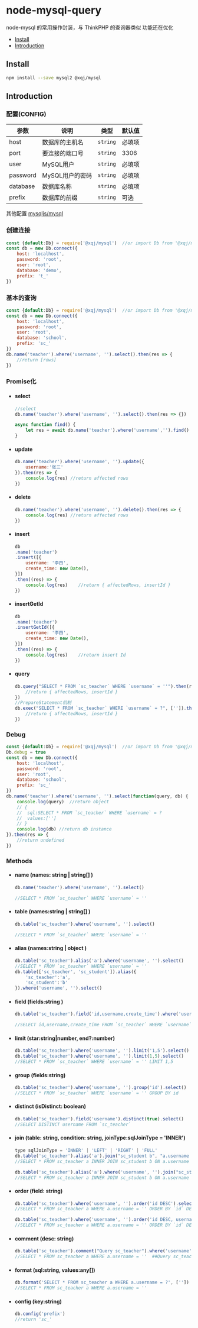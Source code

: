 # node-mysql-query

node-mysql 的常用操作封装，与 ThinkPHP 的查询器类似
功能还在优化


- [Install](!install)
- [Introduction](#introduction)



## Install

```sh
npm install --save mysql2 @xqj/mysql
```


## Introduction

### 配置(CONFIG)
参数 | 说明 | 类型 | 默认值
-|--|--|--
host | 数据库的主机名 | `string`| 必填项
port| 要连接的端口号 | `string` | 3306
user| MySQL用户 | `string` | 必填项
password| MySQL用户的密码 | `string` | 必填项
database| 数据库名称 | `string` | 必填项
prefix| 数据库的前缀 | `string` | 可选

其他配置 [mysqljs/mysql](https://github.com/mysqljs/mysql#connection-options)

### 创建连接
```js
const {default:Db} = require('@xqj/mysql')	//or import Db from '@xqj/mysql'
const db = new Db.connect({
	host: 'localhost',
	password: 'root',
	user: 'root',
	database: 'demo',
	prefix: 't_'
})
```

### 基本的查询
```js
const {default:Db} = require('@xqj/mysql')	//or import Db from '@xqj/mysql'
const db = new Db.connect({
	host: 'localhost',
	password: 'root',
	user: 'root',
	database: 'school',
	prefix: 'sc_'
})
db.name('teacher').where('username', '').select().then(res => {
	//return [rows]
})
```

### Promise化
- #### select
	```js
	//select
	db.name('teacher').where('username', '').select().then(res => {})

	async function find() {
		let res = await db.name('teacher').where('username','').find()
	}
	```
- #### update
	```js
	db.name('teacher').where('username', '').update({
		username:'张三'
	}).then(res => {
		console.log(res) //return affected rows
	})
	```

- #### delete
	```js
	db.name('teacher').where('username', '').delete().then(res => {
		console.log(res) //return affected rows
	})
	```
- #### insert
	```js
	db
	.name('teacher')
	.insert([{
		username: '李四',
		create_time: new Date(),
	}])
	.then((res) => {
		console.log(res)	//return { affectedRows, insertId }
	})
	```
- #### insertGetId
	```js
	db
	.name('teacher')
	.insertGetId([{
		username: '李四',
		create_time: new Date(),
	}])
	.then((res) => {
		console.log(res)	//return insert Id
	})
	```
- #### query
	```js
	db.query("SELECT * FROM `sc_teacher` WHERE `username` = ''").then(res => {
		//return { affectedRows, insertId }
	})
	//PrepareStatement机制
	db.exec("SELECT * FROM `sc_teacher` WHERE `username` = ?", ['']).then(res => {
		//return { affectedRows, insertId }
	})
	```
### Debug
```js
const {default:Db} = require('@xqj/mysql')	//or import Db from '@xqj/mysql'
Db.debug = true
const db = new Db.connect({
	host: 'localhost',
	password: 'root',
	user: 'root',
	database: 'school',
	prefix: 'sc_'
})
db.name('teacher').where('username', '').select(function(query, db) {
	console.log(query)	//return object
	// {
	// 	sql:SELECT * FROM `sc_teacher` WHERE `username` = ?
	// 	values:['']
	// }
	console.log(db)	//return db instance
}).then(res => {
	//return undefined
})
```

### Methods

 - #### name (names: string | string[] )
 	```js
	db.name('teacher').where('username', '').select()

	//SELECT * FROM `sc_teacher` WHERE `username` = ''
 	```
- #### table (names:string | string[] )
	```js
	db.table('sc_teacher').where('username', '').select()

	//SELECT * FROM `sc_teacher` WHERE `username` = ''
	```
	
- #### alias (names:string | object )
	```js
	db.table('sc_teacher').alias('a').where('username', '').select()
	//SELECT * FROM `sc_teacher` WHERE `username` = ''
	db.table(['sc_teacher', 'sc_student']).alias({
		'sc_teacher':'a',
		'sc_student':'b'
	}).where('username', '').select()
	```
- #### field (fields:string )
	```js
	db.table('sc_teacher').field('id,username,create_time').where('username', '').select()

	//SELECT id,username,create_time FROM `sc_teacher` WHERE `username` = ''
	```              
- #### limit (star:string|number,  end?:number)
	```js
	db.table('sc_teacher').where('username', '').limit('1,5').select()
	db.table('sc_teacher').where('username', '').limit(1,5).select()
	//SELECT * FROM `sc_teacher` WHERE `username` = '' LIMIT 1,5
	``` 
- #### group (fields:string)
	```js
	db.table('sc_teacher').where('username', '').group('id').select()
	//SELECT * FROM `sc_teacher` WHERE `username` = '' GROUP BY id
	``` 
- #### distinct (isDistinct: boolean)
	```js
	db.table('sc_teacher').field('username').distinct(true).select()
	//SELECT DISTINCT username FROM `sc_teacher`
	``` 
- #### join (table: string, condition: string, joinType:sqlJoinType = 'INNER')
	```js
	type sqlJoinType = 'INNER' | 'LEFT' | 'RIGHT' | 'FULL'
	db.table('sc_teacher').alias('a').join("sc_student b", "a.username = b.teacher_name").select()
	//SELECT * FROM sc_teacher a INNER JOIN sc_student b ON a.username = b.teacher_name

	db.table('sc_teacher').alias('a').where('username', '').join("sc_student b", "a.username = b.teacher_name").select()
	//SELECT * FROM sc_teacher a INNER JOIN sc_student b ON a.username = b.teacher_name WHERE a.username = ''
	```
- #### order (field: string)
	```js
	db.table('sc_teacher').where('username', '').order('id DESC').select()
	//SELECT * FROM sc_teacher a WHERE a.username = '' ORDER BY `id` DESC

	db.table('sc_teacher').where('username', '').order('id DESC, username ASC').select()
	//SELECT * FROM sc_teacher a WHERE a.username = '' ORDER BY `id` DESC, `username` ASC
	```
- #### comment (desc: string)
	```js
	db.table('sc_teacher').comment("Query sc_teacher").where('username', '').select()
	//SELECT * FROM sc_teacher a WHERE a.username = ''  ##Query sc_teacher
	```
- #### format (sql:string, values:any[])
	```js
	db.format('SELECT * FROM sc_teacher a WHERE a.username = ?', [''])
	//SELECT * FROM sc_teacher a WHERE a.username = ''
	```
- #### config (key:string)
	```js
	db.config('prefix')
	//return 'sc_'
	```
